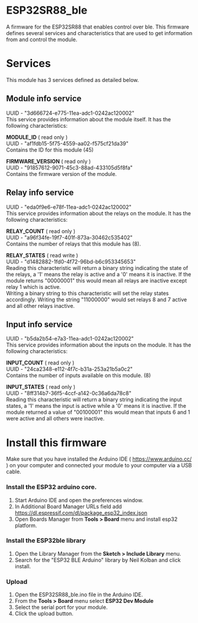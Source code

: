 # ESP32SR88_ble

A firmware for the ESP32SR88 that enables control over ble. This firmware defines several services and characteristics that are used to get information from and control the module.

# Services

This module has 3 services defined as detailed below.

## Module info service
UUID - "3d666724-e775-11ea-adc1-0242ac120002"  
This service provides information about the module itself. It has the following characteristics:  

**MODULE_ID** ( read only )  
UUID - "af1fdb15-5f75-4559-aa02-f575cf21da39"  
Contains the ID for this module (45)  
  
**FIRMWARE_VERSION** ( read only )  
UUID - "91857612-9071-45c3-88ad-433105d5f8fa"  
Contains the firmware version of the module.

## Relay info service
UUID - "eda0f9e6-e78f-11ea-adc1-0242ac120002"  
This service provides information about the relays on the module. It has the following characteristics:  

**RELAY_COUNT** ( read only )  
UUID - "a96f34fe-19f7-401f-873a-30462c535402"  
Contains the number of relays that this module has (8).  
  
**RELAY_STATES** ( read write )    
UUID - "d1482882-1fd0-4f72-96bd-b6c953345653"  
Reading this characteristic will return a binary string indicating the state of the relays, a '1' means the relay is active and a '0' means it is inactive. If the module returns "00000001" this would mean all relays are inactive except relay 1 which is active.  
Writing a binary string to this characteristic will set the relay states accordingly. Writing the string "11000000" would set relays 8 and 7 active and all other relays inactive.

## Input info service
UUID - "b5da2b54-e7a3-11ea-adc1-0242ac120002"  
This service provides information about the inputs on the module. It has the following characteristics:   
  
**INPUT_COUNT** ( read only )  
UUID - "24ca2348-e112-4f7c-b31a-253a21b5a0c2"  
Contains the number of inputs available on this module. (8)  
  
**INPUT_STATES** ( read only )  
UUID - "8ff314b7-36f5-4ccf-a142-0c36a6da78c8"  
Reading this characteristic will return a binary string indicating the input states, a '1' means the input is active while a '0' means it is inactive. If the module returned a value of "00100001" this would mean that inputs 6 and 1 were active and all others were inactive.

# Install this firmware

Make sure that you have installed the Arduino IDE ( https://www.arduino.cc/ ) on your computer and connected your module to your computer via a USB cable.

### Install the ESP32 arduino core.

1. Start Arduino IDE and open the preferences window.
2. In Additional Board Manager URLs field add https://dl.espressif.com/dl/package_esp32_index.json
3. Open Boards Manager from **Tools > Board** menu and install esp32 platform.


### Install the ESP32ble library

1. Open the Library Manager from the **Sketch > Include Library** menu.
2. Search for the "ESP32 BLE Arduino" library by Neil Kolban and click install.

### Upload

1. Open the ESP32SR88_ble.ino file in the Arduino IDE.
2. From the **Tools > Board** menu select **ESP32 Dev Module**
3. Select the serial port for your module.
4. Click the upload button.

